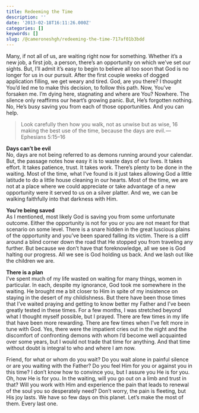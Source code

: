 ```yaml
---
title: Redeeming the Time
description: ''
date: '2013-02-18T16:11:26.000Z'
categories: []
keywords: []
slug: /@cameroneshgh/redeeming-the-time-717af01b3bdd
---
```


Many, if not all of us, are waiting right now for something. Whether it’s a new job, a first job, a person, there’s an opportunity on which we’ve set our sights. But, I’ll admit it’s easy to begin to believe all too soon that God is no longer for us in our pursuit. After the first couple weeks of dogged application filling, we get weary and tired. God, are you there? I thought You’d led me to make this decision, to follow this path. Now, You’ve forsaken me. I’m dying here, stagnating and where are You? Nowhere. The silence only reaffirms our heart’s growing panic. But, He’s forgotten nothing. No, He’s busy saving you from each of those opportunities. And you can help.

> Look carefully then how you walk, not as unwise but as wise, 16 making the best use of the time, because the days are evil. — Ephesians 5:15–16

**Days can’t be evil**  
No, days are not being referred to as demons running around your calendar. But, the passage notes how easy it is to waste days of our lives. It takes effort. It takes patience, trust. It takes work. There’s plenty to be done in the waiting. Most of the time, what I’ve found is it just takes allowing God a little latitude to do a little house cleaning in our hearts. Most of the time, we are not at a place where we could appreciate or take advantage of a new opportunity were it served to us on a silver platter. And we, we can be walking faithfully into that darkness with Him.

**You’re being saved**  
As I mentioned, most likely God is saving you from some unfortunate outcome. Either the opportunity is not for you or you are not meant for that scenario on some level. There is a snare hidden in the great luscious plains of the opportunity and you’ve been spared falling its victim. There is a cliff around a blind corner down the road that He stopped you from traveling any further. But because we don’t have that foreknowledge, all we see is God halting our progress. All we see is God holding us back. And we lash out like the children we are.

**There is a plan**  
I’ve spent much of my life wasted on waiting for many things, women in particular. In each, despite my ignorance, God took me somewhere in the waiting. He brought me a bit closer to Him in spite of my insistence on staying in the desert of my childishness. But there have been those times that I’ve waited praying and getting to know better my Father and I’ve been greatly tested in these times. For a few months, I was stretched beyond what I thought myself possible, but I prayed. There are few times in my life that have been more rewarding. There are few times when I’ve felt more in tune with God. Yes, there were the impatient cries out in the night and the discomfort of confronting demons with whom I’d become well acquainted over some years, but I would not trade that time for anything. And that time without doubt is integral to who and where I am now.

Friend, for what or whom do you wait? Do you wait alone in painful silence or are you waiting with the Father? Do you feel Him for you or against you in this time? I don’t know how to convince you, but I assure you He is for you. Oh, how He is for you. In the waiting, will you go out on a limb and trust in that? Will you work with Him and experience the pain that leads to renewal of the soul you so desperately need? Don’t worry, the pain is fleeting, but His joy lasts. We have so few days on this planet. Let’s make the most of them. Every last one.
